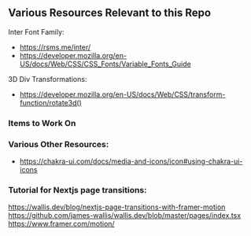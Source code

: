 ## Various Resources Relevant to this Repo

Inter Font Family:

- https://rsms.me/inter/
- https://developer.mozilla.org/en-US/docs/Web/CSS/CSS_Fonts/Variable_Fonts_Guide

3D Div Transformations:

- https://developer.mozilla.org/en-US/docs/Web/CSS/transform-function/rotate3d()

### Items to Work On


### Various Other Resources:

- https://chakra-ui.com/docs/media-and-icons/icon#using-chakra-ui-icons

### Tutorial for Nextjs page transitions:

https://wallis.dev/blog/nextjs-page-transitions-with-framer-motion
https://github.com/james-wallis/wallis.dev/blob/master/pages/index.tsx
https://www.framer.com/motion/
